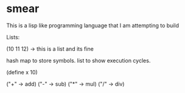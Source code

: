 # smear

This is a lisp like programming language that I am attempting to build

Lists:

(10 11 12) -> this is a list and its fine

hash map to store symbols.
list to show execution cycles.

(define x 10)

("+" -> add)
("-" -> sub)
("*" -> mul)
("/" -> div)

